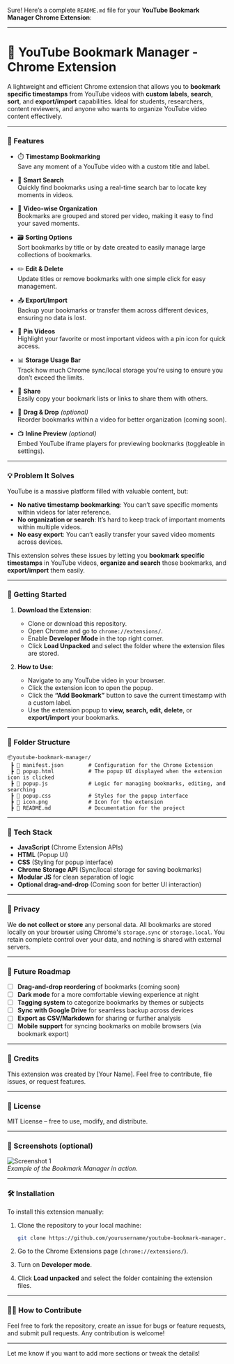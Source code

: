 Sure! Here’s a complete `README.md` file for your **YouTube Bookmark Manager Chrome Extension**:

---

# 📌 YouTube Bookmark Manager - Chrome Extension

A lightweight and efficient Chrome extension that allows you to **bookmark specific timestamps** from YouTube videos with **custom labels**, **search**, **sort**, and **export/import** capabilities. Ideal for students, researchers, content reviewers, and anyone who wants to organize YouTube video content effectively.

---

### 🔧 Features

- ⏱️ **Timestamp Bookmarking**  
  Save any moment of a YouTube video with a custom title and label.

- 🧠 **Smart Search**  
  Quickly find bookmarks using a real-time search bar to locate key moments in videos.

- 📁 **Video-wise Organization**  
  Bookmarks are grouped and stored per video, making it easy to find your saved moments.

- 🗃️ **Sorting Options**  
  Sort bookmarks by title or by date created to easily manage large collections of bookmarks.

- ✏️ **Edit & Delete**  
  Update titles or remove bookmarks with one simple click for easy management.

- 📤 **Export/Import**  
  Backup your bookmarks or transfer them across different devices, ensuring no data is lost.

- 📌 **Pin Videos**  
  Highlight your favorite or most important videos with a pin icon for quick access.

- 📊 **Storage Usage Bar**  
  Track how much Chrome sync/local storage you're using to ensure you don’t exceed the limits.

- 🔗 **Share**  
  Easily copy your bookmark lists or links to share them with others.

- 🔁 **Drag & Drop** _(optional)_  
  Reorder bookmarks within a video for better organization (coming soon).

- 📺 **Inline Preview** _(optional)_  
  Embed YouTube iframe players for previewing bookmarks (toggleable in settings).

---

### 💡 Problem It Solves

YouTube is a massive platform filled with valuable content, but:

- **No native timestamp bookmarking**: You can’t save specific moments within videos for later reference.
- **No organization or search**: It’s hard to keep track of important moments within multiple videos.
- **No easy export**: You can’t easily transfer your saved video moments across devices.

This extension solves these issues by letting you **bookmark specific timestamps** in YouTube videos, **organize and search** those bookmarks, and **export/import** them easily.

---

### 🚀 Getting Started

1. **Download the Extension**:

   - Clone or download this repository.
   - Open Chrome and go to `chrome://extensions/`.
   - Enable **Developer Mode** in the top right corner.
   - Click **Load Unpacked** and select the folder where the extension files are stored.

2. **How to Use**:
   - Navigate to any YouTube video in your browser.
   - Click the extension icon to open the popup.
   - Click the **“Add Bookmark”** button to save the current timestamp with a custom label.
   - Use the extension popup to **view, search, edit, delete**, or **export/import** your bookmarks.

---

### 📁 Folder Structure

```plaintext
📦youtube-bookmark-manager/
 ┣ 📄 manifest.json        # Configuration for the Chrome Extension
 ┣ 📄 popup.html           # The popup UI displayed when the extension icon is clicked
 ┣ 📄 popup.js             # Logic for managing bookmarks, editing, and searching
 ┣ 📄 popup.css            # Styles for the popup interface
 ┣ 📄 icon.png             # Icon for the extension
 ┣ 📄 README.md            # Documentation for the project
```

---

### 🧠 Tech Stack

- **JavaScript** (Chrome Extension APIs)
- **HTML** (Popup UI)
- **CSS** (Styling for popup interface)
- **Chrome Storage API** (Sync/local storage for saving bookmarks)
- **Modular JS** for clean separation of logic
- **Optional drag-and-drop** (Coming soon for better UI interaction)

---

### 🔐 Privacy

We **do not collect or store** any personal data. All bookmarks are stored locally on your browser using Chrome's `storage.sync` or `storage.local`. You retain complete control over your data, and nothing is shared with external servers.

---

### 💬 Future Roadmap

- [ ] **Drag-and-drop reordering** of bookmarks (coming soon)
- [ ] **Dark mode** for a more comfortable viewing experience at night
- [ ] **Tagging system** to categorize bookmarks by themes or subjects
- [ ] **Sync with Google Drive** for seamless backup across devices
- [ ] **Export as CSV/Markdown** for sharing or further analysis
- [ ] **Mobile support** for syncing bookmarks on mobile browsers (via bookmark export)

---

### 🙌 Credits

This extension was created by [Your Name]. Feel free to contribute, file issues, or request features.

---

### 📜 License

MIT License – free to use, modify, and distribute.

---

### 📸 Screenshots (optional)

![Screenshot 1](./assets/screenshot1.png)  
_Example of the Bookmark Manager in action._

---

### 🛠️ Installation

To install this extension manually:

1. Clone the repository to your local machine:

   ```bash
   git clone https://github.com/yourusername/youtube-bookmark-manager.git
   ```

2. Go to the Chrome Extensions page (`chrome://extensions/`).
3. Turn on **Developer mode**.
4. Click **Load unpacked** and select the folder containing the extension files.

---

### 🧑‍💻 How to Contribute

Feel free to fork the repository, create an issue for bugs or feature requests, and submit pull requests. Any contribution is welcome!

---

Let me know if you want to add more sections or tweak the details!
